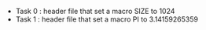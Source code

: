 - Task 0 : header file that set a macro SIZE to 1024
- Task 1 : header file that set a macro PI to 3.14159265359
